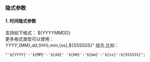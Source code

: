 ### 隐式参数

#### 1. 时间隐式参数
支持如下格式： ${YYYYMMDD}   
更多格式类型可以使用：   
${YYYY},${MM},${dd},${HH},${mm},${ss},${SSSSSS}" 组合,比如：  
```
"'${YYYY}'-'${MM}'-'${dd}' '${HH}':'${mm}':'${ss}':${SSSSSS}";
```
